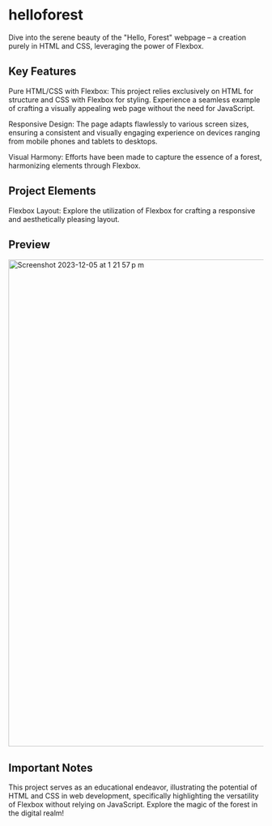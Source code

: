 # helloforest

Dive into the serene beauty of the "Hello, Forest" webpage – a creation purely in HTML and CSS, leveraging the power of Flexbox.

## Key Features 
Pure HTML/CSS with Flexbox: This project relies exclusively on HTML for structure and CSS with Flexbox for styling. Experience a seamless example of crafting a visually appealing web page without the need for JavaScript.

Responsive Design: The page adapts flawlessly to various screen sizes, ensuring a consistent and visually engaging experience on devices ranging from mobile phones and tablets to desktops.

Visual Harmony: Efforts have been made to capture the essence of a forest, harmonizing elements through Flexbox.

## Project Elements
Flexbox Layout: Explore the utilization of Flexbox for crafting a responsive and aesthetically pleasing layout.

## Preview
<img width="961" alt="Screenshot 2023-12-05 at 1 21 57 p m" src="https://github.com/palomanierika/helloforest/assets/152633592/63ba2b03-99d8-4745-84e8-3d0aeba5383d">


## Important Notes
This project serves as an educational endeavor, illustrating the potential of HTML and CSS in web development, specifically highlighting the versatility of Flexbox without relying on JavaScript. Explore the magic of the forest in the digital realm!
